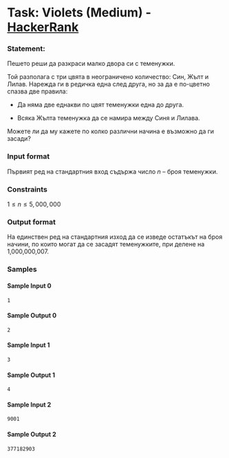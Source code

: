 # Task: Violets (Medium) - [HackerRank](<https://www.hackerrank.com/contests/sda-hw-13-2022-1/challenges/violets>)


### Statement:

Пешето реши да разкраси малко двора си с теменужки.

Той разполага с три цвята в неограничено количество: Син, Жълт и Лилав. Нарежда ги в редичка една след друга, но за да е по-цветно спазва две правила:

- Да няма две еднакви по цвят теменужки една до друга.

- Всяка Жълта теменужка да се намира между Синя и Лилава.

Можете ли да му кажете по колко различни начина е възможно да ги засади?


### Input format

Първият ред на стандартния вход съдържа число $n$ – броя теменужки.


### Constraints

$1 \le n \le 5,000,000$

### Output format

На единствен ред на стандартния изход да се изведе остатъкът на броя начини, по които могат да се засадят теменужките, при делене на 1,000,000,007.


### Samples


#### Sample Input 0
```
1
```

#### Sample Output 0
```
2
```

#### Sample Input 1
```
3
```

#### Sample Output 1
```
4
```

#### Sample Input 2
```
9001
```

#### Sample Output 2
```
377182903
```
